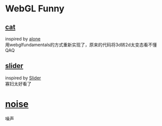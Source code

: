 # WebGL Funny

## [cat](https://g-weld.vercel.app/cat/cat.html)
inspired by [alone](https://codepen.io/ge1doot/pen/ooomdy)  
用webglfundamentals的方式重新实现了，原来的代码将3d转2d太变态看不懂QAQ

## [slider](https://g-weld.vercel.app/slider/index.html)
inspired by [Slider](https://codepen.io/ashthornton/pen/KRQbMO)  
寡妇太好看了

# [noise](https://g-weld.vercel.app/slider/index.html)
噪声

